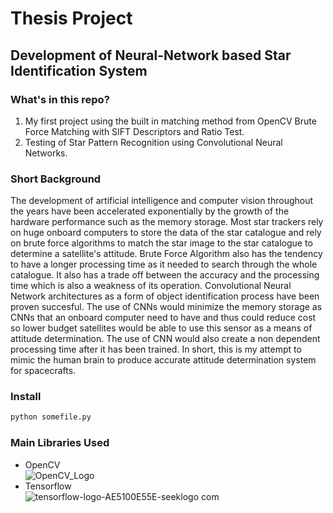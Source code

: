 # Thesis Project
## Development of Neural-Network based Star Identification System

### What's in this repo?
1. My first project using the built in matching method from OpenCV Brute Force Matching with SIFT Descriptors and Ratio Test.
1. Testing of Star Pattern Recognition using Convolutional Neural Networks.

### Short Background
  The development of artificial intelligence and computer vision throughout the years have been accelerated exponentially 
by the growth of the hardware performance such as the memory storage. Most star trackers rely on huge onboard computers to
store the data of the star catalogue and rely on brute force algorithms to match the star image to the star catalogue to determine
a satellite's attitude. Brute Force Algorithm also has the tendency to have a longer processing time as it needed to search through
the whole catalogue. It also has a trade off between the accuracy and the processing time which is also a weakness of its operation.
Convolutional Neural Network architectures as a form of object identification process have been proven succesful.
The use of CNNs would minimize the memory storage as CNNs that an onboard computer need to have and thus could reduce cost so lower budget
satellites would be able to use this sensor as a means of attitude determination. The use of CNN would also create a non dependent processing time
after it has been trained. In short, this is my attempt to mimic the human brain to produce accurate attitude determination system for
spacecrafts.

### Install

```bash
python somefile.py

```

### Main Libraries Used
* OpenCV <br/>
![OpenCV_Logo](https://user-images.githubusercontent.com/32363208/97399385-a94cdf00-191f-11eb-825c-4be7c90f9b3d.png)
* Tensorflow <br/>
![tensorflow-logo-AE5100E55E-seeklogo com](https://user-images.githubusercontent.com/32363208/97399448-c84b7100-191f-11eb-90ac-902ee352c543.png)
